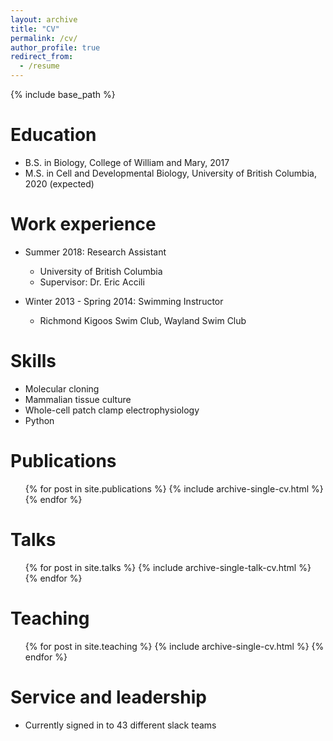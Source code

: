 ```yaml
---
layout: archive
title: "CV"
permalink: /cv/
author_profile: true
redirect_from:
  - /resume
---
```


{% include base_path %}

Education
======
* B.S. in Biology, College of William and Mary, 2017
* M.S. in Cell and Developmental Biology, University of British Columbia, 2020 (expected)

Work experience
======
* Summer 2018: Research Assistant
  * University of British Columbia  
  * Supervisor: Dr. Eric Accili

* Winter 2013 - Spring 2014: Swimming Instructor
  * Richmond Kigoos Swim Club, Wayland Swim Club
  
Skills
======
* Molecular cloning
* Mammalian tissue culture
* Whole-cell patch clamp electrophysiology
* Python 

Publications
======
  <ul>{% for post in site.publications %}
    {% include archive-single-cv.html %}
  {% endfor %}</ul>
  
Talks
======
  <ul>{% for post in site.talks %}
    {% include archive-single-talk-cv.html %}
  {% endfor %}</ul>
  
Teaching
======
  <ul>{% for post in site.teaching %}
    {% include archive-single-cv.html %}
  {% endfor %}</ul>
  
Service and leadership
======
* Currently signed in to 43 different slack teams
